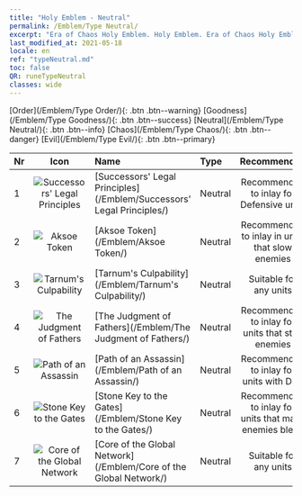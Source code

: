 ```yaml
---
title: "Holy Emblem - Neutral"
permalink: /Emblem/Type Neutral/
excerpt: "Era of Chaos Holy Emblem. Holy Emblem. Era of Chaos Holy Emblem Neutral. Era of Chaos Neutral"
last_modified_at: 2021-05-18
locale: en
ref: "typeNeutral.md"
toc: false
QR: runeTypeNeutral
classes: wide
---
```


  [Order](/Emblem/Type Order/){: .btn .btn--warning}   [Goodness](/Emblem/Type Goodness/){: .btn .btn--success}   [Neutral](/Emblem/Type Neutral/){: .btn .btn--info}   [Chaos](/Emblem/Type Chaos/){: .btn .btn--danger}   [Evil](/Emblem/Type Evil/){: .btn .btn--primary} 

  |  Nr  | Icon |             Name            |    Type    |   Recommended   |
  |:-----|:--:|:----------------------------|:-----------|:---------------:|
  | 1 | ![Successors' Legal Principles](/images/r/rune_icon_306.png) | [Successors' Legal Principles](/Emblem/Successors' Legal Principles/) | Neutral | Recommended to inlay for Defensive units | 
  | 2 | ![Aksoe Token](/images/r/rune_icon_303.png) | [Aksoe Token](/Emblem/Aksoe Token/) | Neutral | Recommended to inlay in units that slow enemies | 
  | 3 | ![Tarnum's Culpability](/images/r/rune_icon_305.png) | [Tarnum's Culpability](/Emblem/Tarnum's Culpability/) | Neutral | Suitable for any units | 
  | 4 | ![The Judgment of Fathers](/images/r/rune_icon_301.png) | [The Judgment of Fathers](/Emblem/The Judgment of Fathers/) | Neutral | Recommended to inlay for units that stun enemies | 
  | 5 | ![Path of an Assassin](/images/r/rune_icon_107.png) | [Path of an Assassin](/Emblem/Path of an Assassin/) | Neutral | Recommended to inlay for units with DPS | 
  | 6 | ![Stone Key to the Gates](/images/r/rune_icon_302.png) | [Stone Key to the Gates](/Emblem/Stone Key to the Gates/) | Neutral | Recommended to inlay for units that make enemies bleed | 
  | 7 | ![Core of the Global Network](/images/r/rune_icon_304.png) | [Core of the Global Network](/Emblem/Core of the Global Network/) | Neutral | Suitable for any units | 
